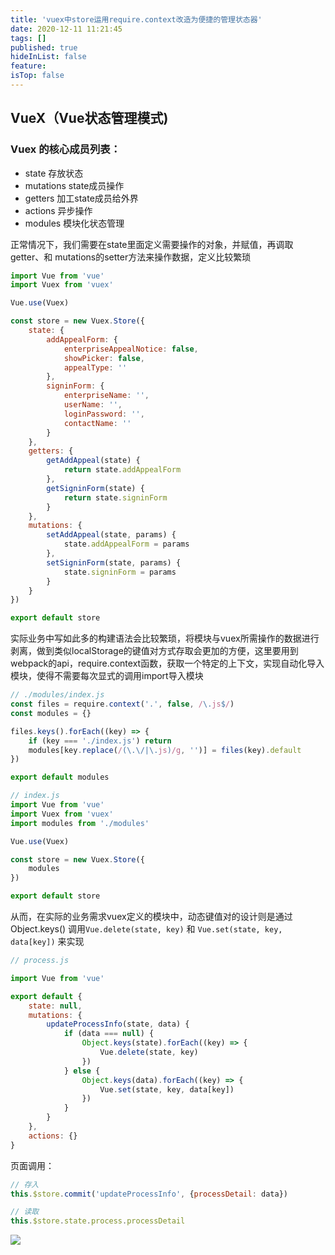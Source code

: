 ```yaml
---
title: 'vuex中store运用require.context改造为便捷的管理状态器'
date: 2020-12-11 11:21:45
tags: []
published: true
hideInList: false
feature: 
isTop: false
---
```

## VueX（Vue状态管理模式)

### Vuex 的核心成员列表：
- state 存放状态
- mutations state成员操作
- getters 加工state成员给外界
- actions 异步操作
- modules 模块化状态管理

正常情况下，我们需要在state里面定义需要操作的对象，并赋值，再调取 getter、和 mutations的setter方法来操作数据，定义比较繁琐
```javascript
import Vue from 'vue'
import Vuex from 'vuex'

Vue.use(Vuex)

const store = new Vuex.Store({
	state: {
		addAppealForm: {
			enterpriseAppealNotice: false,
			showPicker: false,
			appealType: ''
		},
		signinForm: {
			enterpriseName: '',
			userName: '',
			loginPassword: '',
			contactName: ''
		}
	},
	getters: {
		getAddAppeal(state) {
			return state.addAppealForm
		},
		getSigninForm(state) {
			return state.signinForm
		}
	},
	mutations: {
		setAddAppeal(state, params) {
			state.addAppealForm = params
		},
		setSigninForm(state, params) {
			state.signinForm = params
		}
	}
})

export default store

```
实际业务中写如此多的构建语法会比较繁琐，将模块与vuex所需操作的数据进行剥离，做到类似localStorage的键值对方式存取会更加的方便，这里要用到webpack的api，require.context函数，获取一个特定的上下文，实现自动化导入模块，使得不需要每次显式的调用import导入模块
```javascript
// ./modules/index.js
const files = require.context('.', false, /\.js$/)
const modules = {}

files.keys().forEach((key) => {
	if (key === './index.js') return
	modules[key.replace(/(\.\/|\.js)/g, '')] = files(key).default
})

export default modules

```
```javascript
// index.js
import Vue from 'vue'
import Vuex from 'vuex'
import modules from './modules'

Vue.use(Vuex)

const store = new Vuex.Store({
	modules
})

export default store

```
从而，在实际的业务需求vuex定义的模块中，动态键值对的设计则是通过Object.keys() 调用``Vue.delete(state, key)``  和  ``Vue.set(state, key, data[key])`` 来实现
```javascript
// process.js

import Vue from 'vue'

export default {
	state: null,
	mutations: {
		updateProcessInfo(state, data) {
			if (data === null) {
				Object.keys(state).forEach((key) => {
					Vue.delete(state, key)
				})
			} else {
				Object.keys(data).forEach((key) => {
					Vue.set(state, key, data[key])
				})
			}
		}
	},
	actions: {}
}

```
页面调用：
```javascript
// 存入
this.$store.commit('updateProcessInfo', {processDetail: data})

// 读取
this.$store.state.process.processDetail
```
![](https://www.tuziki.com/post-images/1607692443097.png)


